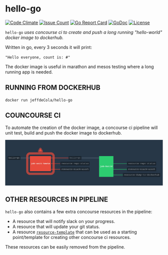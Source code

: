 # hello-go

[![Code Climate](https://codeclimate.com/github/JeffDeCola/hello-go/badges/gpa.svg)](https://codeclimate.com/github/JeffDeCola/hello-go)
[![Issue Count](https://codeclimate.com/github/JeffDeCola/hello-go/badges/issue_count.svg)](https://codeclimate.com/github/JeffDeCola/hello-go/issues)
[![Go Report Card](https://goreportcard.com/badge/jeffdecola/hello-go)](https://goreportcard.com/report/jeffdecola/hello-go)
[![GoDoc](https://godoc.org/github.com/JeffDeCola/hello-go?status.svg)](https://godoc.org/github.com/JeffDeCola/hello-go)
[![License](http://img.shields.io/:license-mit-blue.svg)](http://jeffdecola.mit-license.org)

`hello-go` _uses concourse ci to create and push a long running "hello-world"
docker image to dockerhub._

Written in go, every 3 seconds it will print:

`"Hello everyone, count is: #"`

The docker image is useful in marathon and mesos testing where a long running
app is needed.

## RUNNING FROM DOCKERHUB

`docker run jeffdeCola/hello-go`

## COUNCOURSE CI

To automate the creation of the docker image, a concourse ci pipeline will unit test,
build and push the docker image to dockerhub.

![IMAGE - hello-go concourse ci piepline - IMAGE](docs/hello-go-pipeline.jpg)

## OTHER RESOURCES IN PIPELINE

`hello-go` also contains a few extra concourse resources in the pipeline:

* A resource that will notify slack on your progress.
* A resource that will update your git status.
* A resource [`resource-template`](https://github.com/JeffDeCola/resource-template)
  that can be used as a starting point/template for creating other concourse
  ci resources.

These resources can be easily removed from the pipeline.
